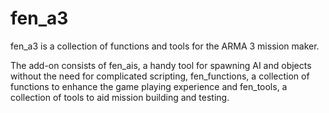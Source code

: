 # fen_a3
fen_a3 is a collection of functions and tools for the ARMA 3 mission maker.

The add-on consists of fen_ais, a handy tool for spawning AI and objects without the need for complicated scripting, fen_functions, a collection of functions to enhance the game playing experience and fen_tools, a collection of tools to aid mission building and testing.


